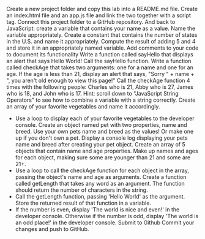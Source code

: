 Create a new project folder and copy this lab into a README.md file.
Create an index.html file and an app.js file and link the two together with a script tag.
Connect this project folder to a GitHub repository.
And back to JavaScript: create a variable that contains your name as a value.
Name the variable appropriately.
Create a constant that contains the number of states in the U.S. and name it appropriately.
Compute the result of adding 5 and 4 and store it in an appropriately named variable.
Add comments to your code to document its functionality
Write a function called sayHello that displays an alert that says Hello World!
Call the sayHello function.
Write a function called checkAge that takes two arguments: one for a name and one for an age. If the age is less than 21, display an alert that says, "Sorry " + name + ", you aren't old enough to view this page!"
Call the checkAge function 4 times with the following people: Charles who is 21, Abby who is 27, James who is 18, and John who is 17.
Hint: scroll down to "JavaScript String Operators" to see how to combine a variable with a string correctly.
Create an array of your favorite vegetables and name it accordingly.
* Use a loop to display each of your favorite vegetables to the developer console.
Create an object named pet with two properties, name and breed. Use your own pets name and breed as the values! Or make one up if you don't own a pet.
Display a console log displaying your pets name and breed after creating your pet object.
Create an array of 5 objects that contain name and age properties. Make up names and ages for each object, making sure some are younger than 21 and some are 21+.
* Use a loop to call the checkAge function for each object in the array, passing the object's name and age as arguments.
Create a function called getLength that takes any word as an argument. The function should return the number of characters in the string.
* Call the getLength function, passing 'Hello World' as the argument. Store the returned result of that function in a variable.
* If the number is even, display 'The world is nice and even!' in the developer console. Otherwise if the number is odd, display 'The world is an odd place!' in the developer console.
Submit to Github
Commit your changes and push to GitHub.